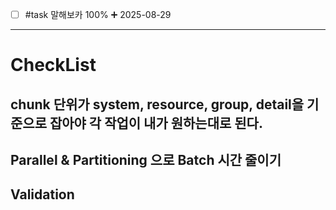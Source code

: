 - [ ] #task 말해보카 100% ➕ 2025-08-29

****
# CheckList
## chunk 단위가 system, resource, group, detail을 기준으로 잡아야 각 작업이 내가 원하는대로 된다.
## Parallel & Partitioning 으로 Batch 시간 줄이기
## Validation
